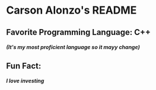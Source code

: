 # Carson Alonzo's README

## Favorite Programming Language: C++
##### (It's my most proficient language so it mayy change)

## Fun Fact: 
##### I love investing
